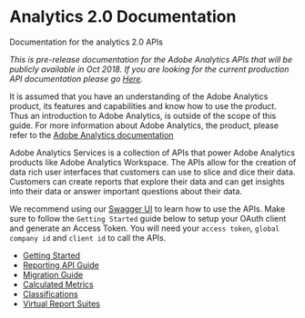 # Analytics 2.0 Documentation
Documentation for the analytics 2.0 APIs

_This is pre-release documentation for the Adobe Analytics APIs that will be publicly available in Oct 2018. If you are looking for the current production API documentation please go [Here](https://github.com/AdobeDocs/analytics-1.4-apis)._

It is assumed that you have an understanding of the Adobe Analytics product, its features and capabilities and know how to use the product. Thus an introduction to Adobe Analytics, is outside of the scope of this guide. For more information about Adobe Analytics, the product, please refer to the [Adobe Analytics documentation](https://marketing.adobe.com/resources/help/en_US/analytics/getting-started/)

Adobe Analytics Services is a collection of APIs that power Adobe Analytics products like Adobe Analytics Workspace. The APIs allow for the creation of data rich user interfaces that customers can use to slice and dice their data. Customers can create reports that explore their data and can get insights into their data or answer important questions about their data.  

We recommend using our [Swagger UI](https://adobedocs.github.io/analytics-2.0-apis/) to learn how to use the APIs. Make sure to follow the `Getting Started` guide below to setup your OAuth client and generate an Access Token. You will need your `access token`, `global company id` and `client id` to call the APIs.

* [Getting Started](getting-started.md)
* [Reporting API Guide](reporting-guide.md)
* [Migration Guide](migration-guide.md)
* [Calculated Metrics](calculatedmetrics.md)
* [Classifications](classifications-guide.md)
* [Virtual Report Suites](virtualreportsuites.md)
